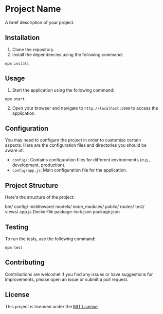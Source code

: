# Project Name

A brief description of your project.

## Installation

1. Clone the repository.
2. Install the dependencies using the following command:



```
npm install
```


## Usage

1. Start the application using the following command:


```
npm start
```

2. Open your browser and navigate to `http://localhost:3000` to access the application.

## Configuration

You may need to configure the project in order to customize certain aspects. Here are the configuration files and directories you should be aware of:

- `config/`: Contains configuration files for different environments (e.g., development, production).
- `config/app.js`: Main configuration file for the application.

## Project Structure

Here's the structure of the project:

bin/
config/
middleware/
models/
node_modules/
public/
routes/
test/
views/
app.js
Dockerfile
package-lock.json
package.json


## Testing

To run the tests, use the following command:

```
npm test
```



## Contributing

Contributions are welcome! If you find any issues or have suggestions for improvements, please open an issue or submit a pull request.

## License

This project is licensed under the [MIT License](LICENSE).
